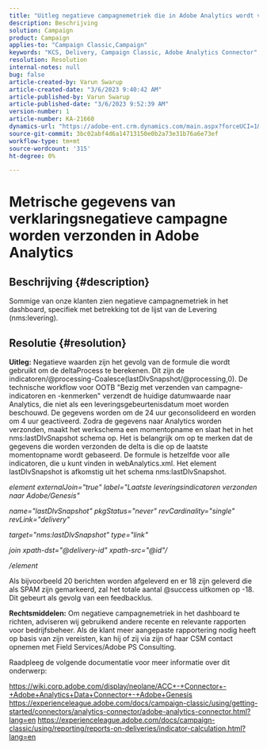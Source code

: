 ```yaml
---
title: "Uitleg negatieve campagnemetriek die in Adobe Analytics wordt verzonden"
description: Beschrijving
solution: Campaign
product: Campaign
applies-to: "Campaign Classic,Campaign"
keywords: "KCS, Delivery, Campaign Classic, Adobe Analytics Connector"
resolution: Resolution
internal-notes: null
bug: false
article-created-by: Varun Swarup
article-created-date: "3/6/2023 9:40:42 AM"
article-published-by: Varun Swarup
article-published-date: "3/6/2023 9:52:39 AM"
version-number: 1
article-number: KA-21660
dynamics-url: "https://adobe-ent.crm.dynamics.com/main.aspx?forceUCI=1&pagetype=entityrecord&etn=knowledgearticle&id=be39a9f2-02bc-ed11-83ff-6045bd006149"
source-git-commit: 3bc02abf4d6a14713150e0b2a73e31b76a6e73ef
workflow-type: tm+mt
source-wordcount: '315'
ht-degree: 0%

---
```


# Metrische gegevens van verklaringsnegatieve campagne worden verzonden in Adobe Analytics

## Beschrijving {#description}

Sommige van onze klanten zien negatieve campagnemetriek in het dashboard, specifiek met betrekking tot de lijst van de Levering (nms:levering).

## Resolutie {#resolution}


<b>Uitleg:</b>
Negatieve waarden zijn het gevolg van de formule die wordt gebruikt om de deltaProcess te berekenen. Dit zijn de indicatoren/@processing-Coalesce(lastDlvSnapshot/@processing,0). De technische workflow voor OOTB &quot;Bezig met verzenden van campagne-indicatoren en -kenmerken&quot; verzendt de huidige datumwaarde naar Analytics, die niet als een leveringsgebeurtenisdatum moet worden beschouwd. De gegevens worden om de 24 uur geconsolideerd en worden om 4 uur geactiveerd. Zodra de gegevens naar Analytics worden verzonden, maakt het werkschema een momentopname en slaat het in het nms:lastDlvSnapshot schema op. Het is belangrijk om op te merken dat de gegevens die worden verzonden de delta is die op de laatste momentopname wordt gebaseerd. De formule is hetzelfde voor alle indicatoren, die u kunt vinden in webAnalytics.xml. Het element lastDlvSnapshot is afkomstig uit het schema nms:lastDlvSnapshot.



*element externalJoin=&quot;true&quot; label=&quot;Laatste leveringsindicatoren verzonden naar Adobe/Genesis&quot;*

*name=&quot;lastDlvSnapshot&quot; pkgStatus=&quot;never&quot; revCardinality=&quot;single&quot; revLink=&quot;delivery&quot;*

*target=&quot;nms:lastDlvSnapshot&quot; type=&quot;link&quot;*

*join xpath-dst=&quot;@delivery-id&quot; xpath-src=&quot;@id&quot;/*

*/element*



Als bijvoorbeeld 20 berichten worden afgeleverd en er 18 zijn geleverd die als SPAM zijn gemarkeerd, zal het totale aantal @success uitkomen op -18. Dit gebeurt als gevolg van een feedbacklus.

<b>Rechtsmiddelen:</b>
Om negatieve campagnemetriek in het dashboard te richten, adviseren wij gebruikend andere recente en relevante rapporten voor bedrijfsbeheer. Als de klant meer aangepaste rapportering nodig heeft op basis van zijn vereisten, kan hij of zij via zijn of haar CSM contact opnemen met Field Services/Adobe PS Consulting.

Raadpleeg de volgende documentatie voor meer informatie over dit onderwerp:

https://wiki.corp.adobe.com/display/neolane/ACC+-+Connector+-+Adobe+Analytics+Data+Connector+-+Adobe+Genesis https://experienceleague.adobe.com/docs/campaign-classic/using/getting-started/connectors/analytics-connector/adobe-analytics-connector.html?lang=en https://experienceleague.adobe.com/docs/campaign-classic/using/reporting/reports-on-deliveries/indicator-calculation.html?lang=en
